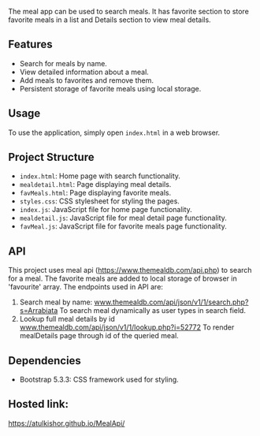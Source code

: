 The meal app can be used to search meals. It has favorite section to store favorite meals in a list and Details section to view meal details. 

## Features

- Search for meals by name.
- View detailed information about a meal.
- Add meals to favorites and remove them.
- Persistent storage of favorite meals using local storage.

## Usage

To use the application, simply open `index.html` in a web browser.

## Project Structure

- `index.html`: Home page with search functionality.
- `mealdetail.html`: Page displaying meal details.
- `favMeals.html`: Page displaying favorite meals.
- `styles.css`: CSS stylesheet for styling the pages.
- `index.js`: JavaScript file for home page functionality.
- `mealdetail.js`: JavaScript file for meal detail page functionality.
- `favMeal.js`: JavaScript file for favorite meals page functionality.

## API
This project uses meal api (https://www.themealdb.com/api.php) to search for a meal. The favorite meals are added to local storage of browser in 'favourite' array. 
The endpoints used in API are:
1. Search meal by name:
www.themealdb.com/api/json/v1/1/search.php?s=Arrabiata
To search meal dynamically as user types in search field.
3. Lookup full meal details by id
www.themealdb.com/api/json/v1/1/lookup.php?i=52772
To render mealDetails page through id of the queried meal.

## Dependencies

- Bootstrap 5.3.3: CSS framework used for styling.

## Hosted link:
https://atulkishor.github.io/MealApi/
